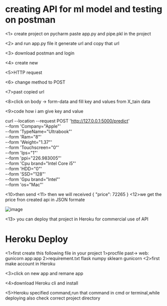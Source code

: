 # creating API for ml model and testing on postman

<1> create project on pycharm paste app.py and pipe.pkl in the project

<2> and run app.py file it generate url and copy that url

<3> download postman and login

<4> create new

<5>HTTP request

<6> change method to POST

<7>past copied url 

<8>click on body -> form-data and fill key and values from X_tain data

<9>code how i am give key and value

curl --location --request POST 'http://127.0.0.1:5000/predict' \
--form 'Company="Apple"' \
--form 'TypeName="Ultrabook"' \
--form 'Ram="8"' \
--form 'Weight="1.37"' \
--form 'Touchscreen="0"' \
--form 'Ips="1"' \
--form 'ppi="226.983005"' \
--form 'Cpu brand="Intel Core i5"' \
--form 'HDD="0"' \
--form 'SSD="128"' \
--form 'Gpu brand="Intel"' \
--form 'os="Mac"'

<10>then send
<11> then we will received 
{
    "price": 72265
}
<12>we get the price fron created api in JSON formate

![image](https://user-images.githubusercontent.com/66677660/134398624-fe669fac-ad2c-48f6-bd40-972fab563420.png)

<13> you can deploy that project in Heroku for commercial use of API

# Heroku Deploy

<1>first create this following file in your project
       1>procfile
         past-> web: gunicorn app:app
       2>requirement.txt
         flask 
         numpy
         sklearn
         gunicorn
<2>first make account in Heroku

<3>click on new app and remane app

<4>download Heroku cli and install

<5>Heroku specified command,run that command in cmd or terminal,while deploying also check correct project directory
